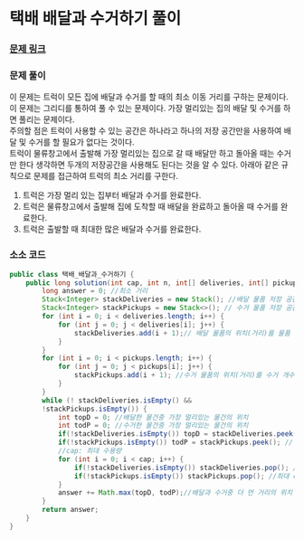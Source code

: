 # 택배 배달과 수거하기 풀이

### [문제 링크](https://school.programmers.co.kr/learn/courses/30/lessons/150369)


### 문제 풀이
이 문제는 트럭이 모든 집에 배달과 수거를 할 때의 최소 이동 거리를 구하는 문제이다. </br>
이 문제는 그리디를 통하여 풀 수 있는 문제이다. 가장 멀리있는 집의 배달 및 수거를 하면 풀리는 문제이다. </br>
주의할 점은 트럭이 사용할 수 있는 공간은 하나라고 하나의 저장 공간만을 사용하여 배달 및 수거를 할 필요가 없다는 것이다. </br>
트럭이 물류창고에서 출발해 가장 멀리있는 집으로 갈 때 배달만 하고 돌아올 때는 수거만 한다 생각하면 두개의 저장공간을 사용해도 된다는 것을 알 수 있다.
아래아 같은 규칙으로 문제를 접근하여 트럭의 최소 거리를 구한다. </br>
1. 트럭은 가장 멀리 있는 집부터 배달과 수거를 완료한다.
2. 트럭은 물류창고에서 출발해 집에 도착할 때 배달을 완료하고 돌아올 때 수거를 완료한다.
3. 트럭은 출발할 때 최대한 많은 배달과 수거를 완료한다.

### 소소 코드
```java
public class 택배_배달과_수거하기 {
    public long solution(int cap, int n, int[] deliveries, int[] pickups) {
        long answer = 0; //최소 거리
        Stack<Integer> stackDeliveries = new Stack(); //배달 물품 저장 공간
        Stack<Integer> stackPickups = new Stack<>(); // 수거 물품 저장 공간
        for (int i = 0; i < deliveries.length; i++) {
            for (int j = 0; j < deliveries[i]; j++) {
                stackDeliveries.add(i + 1);// 배달 물품의 위치(거리)를 물품 개수 만큼 저장
            }
        }
        for (int i = 0; i < pickups.length; i++) {
            for (int j = 0; j < pickups[i]; j++) {
                stackPickups.add(i + 1); //수거 물품의 위치(거리)를 수거 개수 만큼 저장
            }
        }
        while (! stackDeliveries.isEmpty() &&
        !stackPickups.isEmpty()) {
            int topD = 0; //배달한 물건중 가장 멀리있는 물건의 위치 
            int todP = 0; //수거한 물건중 가장 멀리있는 물건의 위치
            if(!stackDeliveries.isEmpty()) topD = stackDeliveries.peek(); //가장 먼 위치
            if(!stackPickups.isEmpty()) todP = stackPickups.peek(); // 가장 먼 위치
            //cap: 최대 수용량
            for (int i = 0; i < cap; i++) {
                if(!stackDeliveries.isEmpty()) stackDeliveries.pop(); //최대 cap 개수 만큼 배달하기
                if(!stackPickups.isEmpty()) stackPickups.pop(); //최대 cap 개수 만큼 수거하기 
            }
            answer += Math.max(topD, todP);//배달과 수거중 더 먼 거리의 위치 구하기
        }
        return answer;
    }
}
```